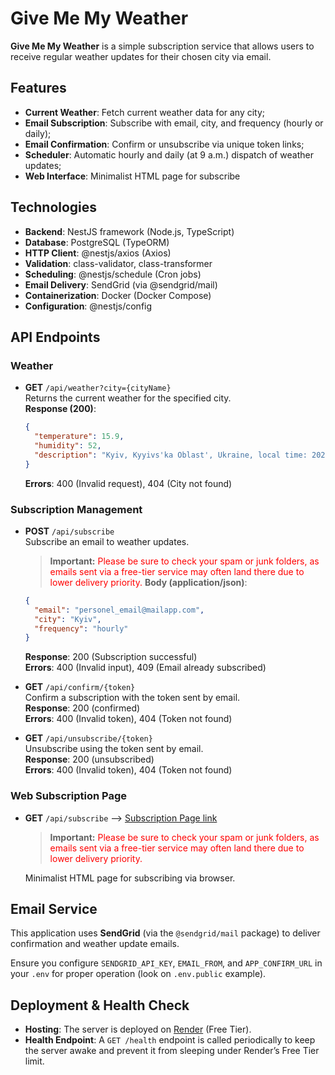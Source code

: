 

# Give Me My Weather

**Give Me My Weather** is a simple subscription service that allows users to receive regular weather updates for their chosen city via email.

## Features

- **Current Weather**: Fetch current weather data for any city;
- **Email Subscription**: Subscribe with email, city, and frequency (hourly or daily);
- **Email Confirmation**: Confirm or unsubscribe via unique token links;
- **Scheduler**: Automatic hourly and daily (at 9 a.m.) dispatch of weather updates;
- **Web Interface**: Minimalist HTML page for subscribe

## Technologies

- **Backend**: NestJS framework (Node.js, TypeScript)
- **Database**: PostgreSQL (TypeORM)
- **HTTP Client**: @nestjs/axios (Axios)
- **Validation**: class-validator, class-transformer
- **Scheduling**: @nestjs/schedule (Cron jobs)
- **Email Delivery**: SendGrid (via @sendgrid/mail)
- **Containerization**: Docker (Docker Compose)
- **Configuration**: @nestjs/config

## API Endpoints

### Weather

- **GET** `/api/weather?city={cityName}`  
  Returns the current weather for the specified city.  
  **Response (200)**:
  ```json
  {
    "temperature": 15.9,
    "humidity": 52,
    "description": "Kyiv, Kyyivs'ka Oblast', Ukraine, local time: 2025-05-18 15:21"
  }
  ```
  **Errors**: 400 (Invalid request), 404 (City not found)

### Subscription Management

- **POST** `/api/subscribe`  
  Subscribe an email to weather updates.
  > **Important:** <span style="color:red">Please be sure to check your spam or junk folders, as emails sent via a free-tier service may often land there due to lower delivery priority.</span>
  **Body (application/json)**:
  ```json
  {
    "email": "personel_email@mailapp.com",
    "city": "Kyiv",
    "frequency": "hourly"
  }
  ```
  **Response**: 200 (Subscription successful)  
  **Errors**: 400 (Invalid input), 409 (Email already subscribed)

- **GET** `/api/confirm/{token}`  
  Confirm a subscription with the token sent by email.  
  **Response**: 200 (confirmed)  
  **Errors**: 400 (Invalid token), 404 (Token not found)

- **GET** `/api/unsubscribe/{token}`  
  Unsubscribe using the token sent by email.  
  **Response**: 200 (unsubscribed)  
  **Errors**: 400 (Invalid token), 404 (Token not found)

### Web Subscription Page

- **GET** `/api/subscribe` -->
  [Subscription Page link](https://give-me-my-weather.onrender.com/api/subscribe)
  
  > **Important:** <span style="color:red">Please be sure to check your spam or junk folders, as emails sent via a free-tier service may often land there due to lower delivery priority.</span>
  
  Minimalist HTML page for subscribing via browser.

## Email Service

This application uses **SendGrid** (via the `@sendgrid/mail` package) to deliver confirmation and weather update emails. 

Ensure you configure `SENDGRID_API_KEY`, `EMAIL_FROM`, and `APP_CONFIRM_URL` in your `.env` for proper operation (look on `.env.public` example).

## Deployment & Health Check

- **Hosting**: The server is deployed on [Render](https://render.com) (Free Tier).
- **Health Endpoint**: A `GET /health` endpoint is called periodically to keep the server awake and prevent it from sleeping under Render’s Free Tier limit.
